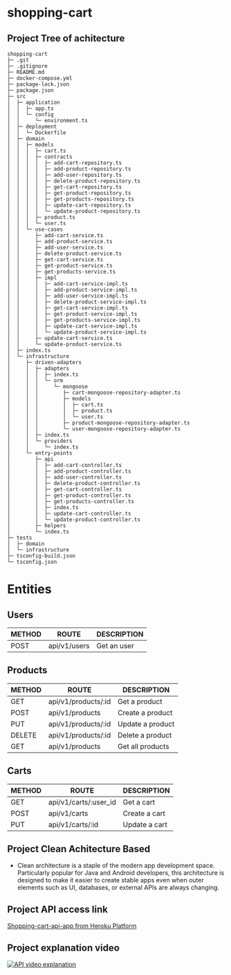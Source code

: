 # shopping-cart

## Project Tree of achitecture 
```
shopping-cart
├─ .git
├─ .gitignore
├─ README.md
├─ docker-compose.yml
├─ package-lock.json
├─ package.json
├─ src
│  ├─ application
│  │  ├─ app.ts
│  │  └─ config
│  │     └─ environment.ts
│  ├─ deployment
│  │  └─ Dockerfile
│  ├─ domain
│  │  ├─ models
│  │  │  ├─ cart.ts
│  │  │  ├─ contracts
│  │  │  │  ├─ add-cart-repository.ts
│  │  │  │  ├─ add-product-repository.ts
│  │  │  │  ├─ add-user-repository.ts
│  │  │  │  ├─ delete-product-repository.ts
│  │  │  │  ├─ get-cart-repository.ts
│  │  │  │  ├─ get-product-repository.ts
│  │  │  │  ├─ get-products-repository.ts
│  │  │  │  ├─ update-cart-repository.ts
│  │  │  │  └─ update-product-repository.ts
│  │  │  ├─ product.ts
│  │  │  └─ user.ts
│  │  └─ use-cases
│  │     ├─ add-cart-service.ts
│  │     ├─ add-product-service.ts
│  │     ├─ add-user-service.ts
│  │     ├─ delete-product-service.ts
│  │     ├─ get-cart-service.ts
│  │     ├─ get-product-service.ts
│  │     ├─ get-products-service.ts
│  │     ├─ impl
│  │     │  ├─ add-cart-service-impl.ts
│  │     │  ├─ add-product-service-impl.ts
│  │     │  ├─ add-user-service-impl.ts
│  │     │  ├─ delete-product-service-impl.ts
│  │     │  ├─ get-cart-service-impl.ts
│  │     │  ├─ get-product-service-impl.ts
│  │     │  ├─ get-products-service-impl.ts
│  │     │  ├─ update-cart-service-impl.ts
│  │     │  └─ update-product-service-impl.ts
│  │     ├─ update-cart-service.ts
│  │     └─ update-product-service.ts
│  ├─ index.ts
│  └─ infrastructure
│     ├─ driven-adapters
│     │  ├─ adapters
│     │  │  ├─ index.ts
│     │  │  └─ orm
│     │  │     └─ mongoose
│     │  │        ├─ cart-mongoose-repository-adapter.ts
│     │  │        ├─ models
│     │  │        │  ├─ cart.ts
│     │  │        │  ├─ product.ts
│     │  │        │  └─ user.ts
│     │  │        ├─ product-mongoose-repository-adapter.ts
│     │  │        └─ user-mongoose-repository-adapter.ts
│     │  ├─ index.ts
│     │  └─ providers
│     │     └─ index.ts
│     └─ entry-points
│        ├─ api
│        │  ├─ add-cart-controller.ts
│        │  ├─ add-product-controller.ts
│        │  ├─ add-user-controller.ts
│        │  ├─ delete-product-controller.ts
│        │  ├─ get-cart-controller.ts
│        │  ├─ get-product-controller.ts
│        │  ├─ get-products-controller.ts
│        │  ├─ index.ts
│        │  ├─ update-cart-controller.ts
│        │  └─ update-product-controller.ts
│        ├─ helpers
│        └─ index.ts
├─ tests
│  ├─ domain
│  └─ infrastructure
├─ tsconfig-build.json
└─ tsconfig.json
```

# Entities

## Users 
| METHOD | ROUTE | DESCRIPTION | 
| --- | --- | --- |
| POST | api/v1/users | Get an user |


## Products
| METHOD | ROUTE | DESCRIPTION | 
| --- | --- | --- |
| GET | api/v1/products/:id | Get a product |
| POST | api/v1/products | Create a product |
| PUT | api/v1/products/:id | Update a product |
| DELETE | api/v1/products/:id | Delete a product |
| GET | api/v1/products | Get all products |


## Carts
| METHOD | ROUTE | DESCRIPTION | 
| --- | --- | --- |
| GET | api/v1/carts/:user_id | Get a cart |
| POST | api/v1/carts | Create a cart |
| PUT | api/v1/carts/:id | Update a cart |


## Project Clean Achitecture Based
- Clean architecture is a staple of the modern app development space. Particularly popular for Java and Android developers, this architecture is designed to make it easier to create stable apps even when outer elements such as UI, databases, or external APIs are always changing.

## Project API access link 
[Shopping-cart-api-app from Heroku Platform](https://shopping-cart-api-app.herokuapp.com/ "Heroku Project")

## Project explanation video 
[![API video explanation](http://img.youtube.com/vi/hx94qo26egk/0.jpg)](https://drive.google.com/file/d/1gQksgB2oOBhhT2M9-7uDbGIt3-yPp76s/view)

